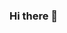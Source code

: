### Hi there 👋

<!--
- 🔭 I’m currently studying at college
- 🌱 I’m currently learning web development 
- 📫 reach me: ragulsurya369@gmail.com
-->
